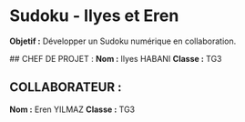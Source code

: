 # Sudoku - Ilyes et Eren

**Objetif :** Développer un Sudoku numérique en collaboration.  
  
## CHEF DE PROJET : 
**Nom :** Ilyes HABANI
**Classe :** TG3

## COLLABORATEUR : 
**Nom :** Eren YILMAZ
**Classe :** TG3

